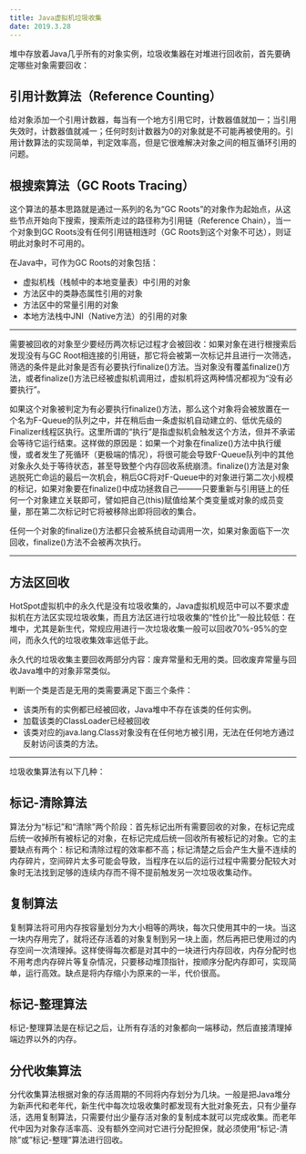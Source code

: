 ```yaml
---
title: Java虚拟机垃圾收集
date: 2019.3.28
---
```


堆中存放着Java几乎所有的对象实例，垃圾收集器在对堆进行回收前，首先要确定哪些对象需要回收：

## 引用计数算法（Reference Counting）

给对象添加一个引用计数器，每当有一个地方引用它时，计数器值就加一；当引用失效时，计数器值就减一；任何时刻计数器为0的对象就是不可能再被使用的。引用计数算法的实现简单，判定效率高，但是它很难解决对象之间的相互循环引用的问题。

## 根搜索算法（GC Roots Tracing）

这个算法的基本思路就是通过一系列的名为“GC Roots”的对象作为起始点，从这些节点开始向下搜索，搜索所走过的路径称为引用链（Reference Chain），当一个对象到GC Roots没有任何引用链相连时（GC Roots到这个对象不可达），则证明此对象时不可用的。

在Java中，可作为GC Roots的对象包括：
* 虚拟机栈（栈帧中的本地变量表）中引用的对象
* 方法区中的类静态属性引用的对象
* 方法区中的常量引用的对象
* 本地方法栈中JNI（Native方法）的引用的对象

---

需要被回收的对象至少要经历两次标记过程才会被回收：如果对象在进行根搜索后发现没有与GC Root相连接的引用链，那它将会被第一次标记并且进行一次筛选，筛选的条件是此对象是否有必要执行finalize()方法。当对象没有覆盖finalize()方法，或者finalize()方法已经被虚拟机调用过，虚拟机将这两种情况都视为“没有必要执行”。

如果这个对象被判定为有必要执行finalize()方法，那么这个对象将会被放置在一个名为F-Queue的队列之中，并在稍后由一条虚拟机自动建立的、低优先级的Finalizer线程区执行。这里所谓的“执行”是指虚拟机会触发这个方法，但并不承诺会等待它运行结束。这样做的原因是：如果一个对象在finalize()方法中执行缓慢，或者发生了死循环（更极端的情况），将很可能会导致F-Queue队列中的其他对象永久处于等待状态，甚至导致整个内存回收系统崩溃。finalize()方法是对象逃脱死亡命运的最后一次机会，稍后GC将对F-Queue中的对象进行第二次小规模的标记，如果对象要在finalize()中成功拯救自己———只要重新与引用链上的任何一个对象建立关联即可，譬如把自己(this)赋值给某个类变量或对象的成员变量，那在第二次标记时它将被移除出即将回收的集合。

任何一个对象的finalize()方法都只会被系统自动调用一次，如果对象面临下一次回收，finalize()方法不会被再次执行。

---

## 方法区回收

HotSpot虚拟机中的永久代是没有垃圾收集的，Java虚拟机规范中可以不要求虚拟机在方法区实现垃圾收集，而且方法区进行垃圾收集的“性价比”一般比较低：在堆中，尤其是新生代，常规应用进行一次垃圾收集一般可以回收70%-95%的空间，而永久代的垃圾收集效率远低于此。

永久代的垃圾收集主要回收两部分内容：废弃常量和无用的类。回收废弃常量与回收Java堆中的对象非常类似。

判断一个类是否是无用的类需要满足下面三个条件：
* 该类所有的实例都已经被回收，Java堆中不存在该类的任何实例。
* 加载该类的ClassLoader已经被回收
* 该类对应的java.lang.Class对象没有在任何地方被引用，无法在任何地方通过反射访问该类的方法。

---

垃圾收集算法有以下几种：

## 标记-清除算法

算法分为“标记”和“清除”两个阶段：首先标记出所有需要回收的对象，在标记完成后统一收掉所有被标记的对象，在标记完成后统一回收所有被标记的对象。它的主要缺点有两个：标记和清除过程的效率都不高；标记清楚之后会产生大量不连续的内存碎片，空间碎片太多可能会导致，当程序在以后的运行过程中需要分配较大对象时无法找到足够的连续内存而不得不提前触发另一次垃圾收集动作。

## 复制算法

复制算法将可用内存按容量划分为大小相等的两块，每次只使用其中的一块。当这一块内存用完了，就将还存活着的对象复制到另一块上面，然后再把已使用过的内存空间一次清理掉。这样使得每次都是对其中的一块进行内存回收，内存分配时也不用考虑内存碎片等复杂情况，只要移动堆顶指针，按顺序分配内存即可，实现简单，运行高效。缺点是将内存缩小为原来的一半，代价很高。

## 标记-整理算法

标记-整理算法是在标记之后，让所有存活的对象都向一端移动，然后直接清理掉端边界以外的内存。

## 分代收集算法

分代收集算法根据对象的存活周期的不同将内存划分为几块。一般是把Java堆分为新声代和老年代，新生代中每次垃圾收集时都发现有大批对象死去，只有少量存活，选用复制算法，只需要付出少量存活对象的复制成本就可以完成收集。而老年代中因为对象存活率高、没有额外空间对它进行分配担保，就必须使用“标记-清除”或”标记-整理”算法进行回收。

